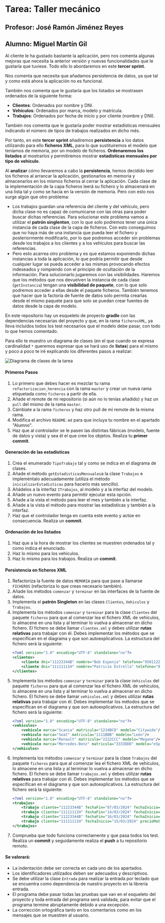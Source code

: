 # Tarea: Taller mecánico
## Profesor: José Ramón Jiménez Reyes
## Alumno: Miguel Martín Gil

Al cliente le ha gustado bastante la aplicación, pero nos comenta algunas mejoras que necesita la anterior versión y nuevas funcionalidades que le gustaría que tuviese. Todo ello lo abordaremos en este **tercer sprint**.

Nos comenta que necesita que añadamos persistencia de datos, ya que tal y como está ahora la aplicación no es funcional. 

También nos comenta que le gustaría que los listados se mostrasen ordenados de la siguiente forma:
- **Clientes**: Ordenados por nombre y DNI.
- **Vehículos**: Ordenados por marca, modelo y matrícula.
- **Trabajos**: Ordenados por fecha de inicio y por cliente (nombre y DNI).

También nos comenta que le gustaría poder mostrar estadísticas mensuales indicando el número de tipos de trabajos realizados en dicho més.

Por tanto, en este **tercer sprint** añadiremos **persistencia** a los datos utilizando para ello **ficheros XML**, para lo que sustituiremos el modelo que teníamos de memoria, por un modelo de ficheros. **Ordenaremos los listados** al mostrarlos y permitiremos mostrar **estadísticas mensuales por tipo de vehículo**.

Al **analizar** cómo llevaremos a cabo la **persistencia**, hemos decidido leer los ficheros al arrancar la aplicación, gestionarlos en memoria y almacenarlos en los mismos ficheros al cerrar la aplicación. Cada clase de la implementación de la capa ficheros leerá su fichero y lo almacenará en una lista tal y como se hacía en la versión de memoria. Pero con esto nos surge algún que otro problema:
- Los trabajos guardan una referencia del cliente y del vehículo, pero dicha clase no es capaz de comunicarse con las otras para poder buscar dichas referencias. Para solucionar este problema vamos a utilizar el **patrón singlenton**, con lo que solo podremos tener una única instancia de cada clase de la capa de ficheros. Con esto
conseguimos que no haya más de una instancia que pueda leer el fichero y posteriormente modificarlo, por lo que podremos acceder sin problemas desde los trabajos a los clientes y a los vehículos para buscar las referencias.
- Pero esto acarrea otro problema y es que estamos exponiendo dichas instancias a toda la aplicación, lo que podría permitir que desde cualquier lugar se pueda acceder a las mismas provocando efectos indeseados y rompiendo con el principio de ocultación de la información. Para solucionarlo jugaremos con las visibilidades. Haremos que los métodos que nos devuelven la instancia de cada clase (`getInstancia`) tengan una **visibilidad de paquete**, con lo que solo podremos acceder a ellas desde el paquete ficheros. También tenemos que hacer que la factoría de fuente de datos solo permita crearlas desde el mismo paquete para que solo se puedan crear
fuentes de datos desde la capa de modelo. 

En este repositorio hay un esqueleto de proyecto **gradle** con las dependencias necesarias del proyecto y que, en la rama `ficherosXML`, ya lleva incluidos todos los test necesarios que el modelo debe pasar, con todo lo que hemos comentado.

Para ello te muestro un diagrama de clases (en el que cuando se expresa cardinalidad `*` queremos expresar que se hará uso de **listas**) para el mismo y poco a poco te iré explicando los diferentes pasos a realizar:

![Diagrama de clases de la tarea](src/main/resources/uml/tallerMecanico.png)


#### Primeros Pasos
1. Lo primero que debes hacer es mezclar tu rama `refactorizacion_herencia` con la rama `master` y crear un nueva rama etiquetada como `ficheros` a partir de ella.
2. Añade el remote de mi repositorio (si aún no lo tenías añadido) y haz un `pull` del mismo de la rama `master`.
3. Cámbiate a la rama `ficheros` y haz otro pull de mi remote de la misma rama.
4. Modifica el archivo `README.md` para que incluya tu nombre en el apartado "Alumno".
5. Haz que al controlador se le pasen las distintas fábricas (modelo, fuente de datos y vista) y sea él el que cree los objetos. Realiza tu **primer commit**.

#### Generación de las estadísticas
1. Crea el enumerado `TipoTrabajo` tal y como se indica en el diagrama de clases.
2. Añade el método `getEstadisticasMensuales`a la clase `Trabajos` e impleméntalo adecuadamente (utiliza el método `inicializarEstadisticas` para hacerlo más sencillo).
3. Añádelos a la interfaz `ITrabajos`, al modelo y a la interfaz del modelo.
4. Añade un nuevo evento para permitir ejecutar esta opción.
5. Añade a la vista el método para leer el mes y también a la interfaz.
6. Añade a la vista el método para mostrar las estadísticas y también a la interfaz.
7. Haz que el controlador tenga en cuenta este evento y actúe en consecuencia. Realiza un **commit**.

#### Ordenación de los listados
1. Haz que a la hora de mostrar los clientes se muestren ordenados tal y como indica el enunciado.
2. Haz lo mismo para los vehículos.
3. Haz lo mismo para los trabajos. Realiza un **commit**.

#### Persistencia en ficheros XML
1. Refactoriza la fuente de datos `MEMORIA` para que pase a llamarse `FICHEROS` (refactoriza lo que creas necesario también).
2. Añade los métodos `comenzar` y `terminar` en las interfaces de la fuente de datos.
3. Implementa el **patrón Singleton** en las clases `Clientes`, `Vehiculos` y `Trabajos`.
4. Implementa los métodos `comenzar` y `terminar` para la clase `Clientes` del paquete `ficheros` para que al comenzar lea el fichero XML de vehículos, lo almacene en una lista y al terminar lo vuelva a almacenar en dicho fichero. El fichero se debe llamar `clientes.xml` y debes utilizar **rutas relativas** para trabajar con él. Debes implementar los métodos que se especifican en el diagrama y que son autoexplicativos. La estructura del fichero será la siguiente:
    ~~~xml
    <?xml version="1.0" encoding="UTF-8" standalone="no"?>
    <clientes>
        <cliente dni="11223344B" nombre="Bob Esponja" telefono="950112233"/>
        <cliente dni="11111111H" nombre="Patricio Estrella" telefono="950111111"/>
    </clientes>
    ~~~
5. Implementa los métodos `comenzar` y `terminar` para la clase `Vehiculos` del paquete `ficheros` para que al comenzar lea el fichero XML de vehículos, lo almacene en una lista y al terminar lo vuelva a almacenar en dicho fichero. El fichero se debe llamar `vehiculos.xml` y debes utilizar **rutas relativas** para trabajar con él. Debes implementar los métodos que se especifican en el diagrama y que son autoexplicativos. La estructura del fichero será la siguiente:
    ~~~xml
    <?xml version="1.0" encoding="UTF-8" standalone="no"?>
    <vehiculos>
        <vehiculo marca="Scania" matricula="1234BCD" modelo="Citywide"/>
        <vehiculo marca="Seat" matricula="1111BBB" modelo="León"/>
        <vehiculo marca="Renault" matricula="2222CCC" modelo="Megane"/>
        <vehiculo marca="Mercedes-Benz" matricula="3333DDD" modelo="eSprinter"/>
    </vehiculos>
    ~~~
6. Implementa los métodos `comenzar` y `terminar` para la clase `Trabajos` del paquete `ficheros` para que al comenzar lea el fichero XML de vehículos, lo almacene en una lista y al terminar lo vuelva a almacenar en dicho fichero. El fichero se debe llamar `trabajos.xml` y debes utilizar **rutas relativas** para trabajar con él. Debes implementar los métodos que se especifican en el diagrama y que son autoexplicativos. La estructura del fichero será la siguiente:
    ~~~xml
    <?xml version="1.0" encoding="UTF-8" standalone="no"?>
    <trabajos>
        <trabajo cliente="11223344B" fechaFin="07/03/2024" fechaInicio="01/03/2024" horas="10" tipo="revision" vehiculo="3333DDD"/>
        <trabajo cliente="11111111H" fechaFin="14/03/2024" fechaInicio="10/03/2024" tipo="revision" vehiculo="1111BBB"/>
        <trabajo cliente="11223344B" fechaFin="16/03/2024" fechaInicio="10/03/2024" horas="5" tipo="mecanico" vehiculo="1234BCD"/>
        <trabajo cliente="11111111H" fechaInicio="15/03/2024" precioMaterial="125.500000" tipo="mecanico" vehiculo="2222CCC"/>
    </trabajos>
    ~~~
7. Comprueba que todo funciona correctamente y que pasa todos los test. Realiza un **commit** y seguidamente realiza el **push** a tu repositorio remoto.


#### Se valorará:

- La indentación debe ser correcta en cada uno de los apartados.
- Los identificadores utilizados deben ser adecuados y descriptivos.
- Se debe utilizar la clase `Entrada` para realizar la entrada por teclado que se encuentra como dependencia de nuestro proyecto en la librería entrada.
- El programa debe pasar todas las pruebas que van en el esqueleto del proyecto y toda entrada del programa será validada, para evitar que el programa termine abruptamente debido a una excepción.
- La corrección ortográfica tanto en los comentarios como en los mensajes que se muestren al usuario.


